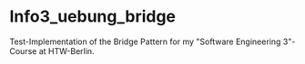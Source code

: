 # Info3_uebung_bridge
Test-Implementation of the Bridge Pattern for my "Software Engineering 3"-Course at HTW-Berlin.
